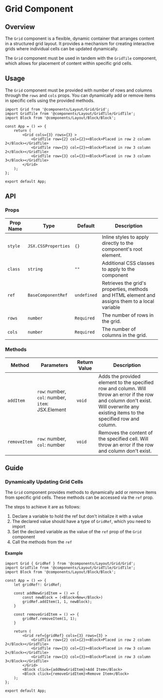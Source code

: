 # Grid Component

## Overview

The `Grid` component is a flexible, dynamic container that arranges content in a structured grid layout. It provides a mechanism for creating interactive grids where individual cells can be updated dynamically.

The `Grid` component must be used in tandem with the `GridTile` component, which allows for placement of content within specific grid cells.

## Usage 

The `Grid` component must be provided with number of rows and columns through the `rows` and `cols` props. You can dynamically add or remove items in specific cells using the provided methods.

```tsx
import Grid from '@components/Layout/Grid/Grid';
import GridTile from '@components/Layout/GridTile/GridTile';
import Block from '@components/Layout/Block/Block';

const App = () => {
    return (
        <Grid cols={3} rows={3} >
            <GridTile row={2} col={2}><Block>Placed in row 2 column 2</Block></GridTile>
            <GridTile row={3} col={2}><Block>Placed in row 3 column 2</Block></GridTile>
            <GridTile row={3} col={3}><Block>Placed in row 3 column 3</Block></GridTile>
        </Grid>
    );
};

export default App;
```

## API

### Props
|Prop Name |Type |Default | Description |
|---|---|---|---|
| `style` | `JSX.CSSProperties` | `{}` | Inline styles to apply directly to the component's root element. |
| `class` | `string` | `""` | Additional CSS classes to apply to the component |
| `ref` | `BaseComponentRef` | `undefined` | Retrieves the grid's properties, methods and HTML element and assigns them to a local variable |
| `rows` | `number` | `Required` | The number of rows in the grid. |
| `cols` | `number` | `Required` | The number of columns  in the grid. |

### Methods
|Method |Parameters |Return Value |Description |
|---|---|---|---|
| `addItem` | `row`: number, `col`: number, `item`: JSX.Element | `void` | Adds the provided element to the specified row and column. Will throw an error if the row and column don't exist. Will overwrite any existing items to the specified row and column. |
| `removeItem` | `row`: number, `col`: number | `void` | Removes the content of the specified cell. Will throw an error if the row and column don't exist. |

## Guide

### Dynamically Updating Grid Cells

The `Grid` component provides methods to dynamically add or remove items from specific grid cells. These methods can be accessed via the `ref` prop. 

The steps to achieve it are as follows:

1. Declare a variable to hold the ref but don't initialize it with a value
2. The declared value should have a type of `GridRef`, which you need to import
3. Set the declared variable as the value of the `ref` prop of the `Grid` component
4. Call the methods from the `ref`

#### Example
```tsx
import Grid { GridRef } from '@components/Layout/Grid/Grid';
import GridTile from '@components/Layout/GridTile/GridTile';
import Block from '@components/Layout/Block/Block';

const App = () => {
    let gridRef!: GridRef;

    const addNewGridItem = () => {
        const newBlock = (<Block>New</Block>)
        gridRef.addItem(1, 1, newBlock);
    }

    const removeGridItem = () => {
        gridRef.removeItem(1, 1);
    }

    return (
        <Grid ref={gridRef} cols={3} rows={3} >
            <GridTile row={2} col={2}><Block>Placed in row 2 column 2</Block></GridTile>
            <GridTile row={3} col={2}><Block>Placed in row 3 column 2</Block></GridTile>
            <GridTile row={3} col={3}><Block>Placed in row 3 column 3</Block></GridTile>
        </Grid>
        <Block click={addNewGridItem}>Add Item</Block>
        <Block click={removeGridItem}>Remove Item</Block>
    );
};

export default App;
```